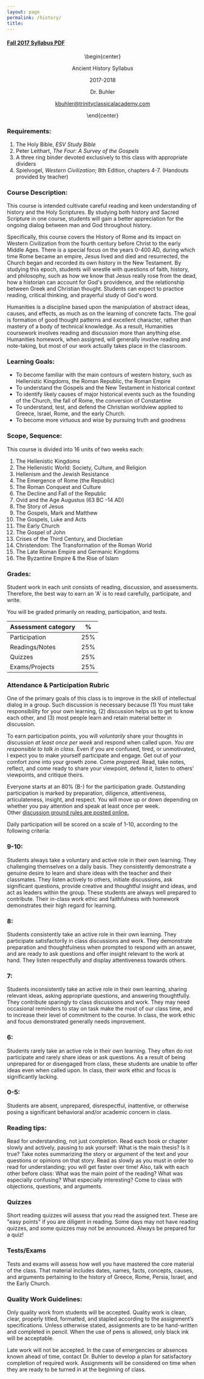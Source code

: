 ```yaml
---
layout: page
permalink: /history/
title: 
---
```


#### [Fall 2017 Syllabus PDF](/content/syllabi/history-bible-syllabus-trinity.pdf)   

<center>

\begin{center}

Ancient History Syllabus

2017-2018

Dr. Buhler 

kbuhler@trinityclassicalacademy.com   

\end{center}

</center>

### Requirements: 

1. The Holy Bible, *ESV Study Bible*
2. Peter Leithart, *The Four: A Survey of the Gospels* 
3. A three ring binder devoted exclusively to this class with appropriate dividers
4. Spielvogel, *Western Civilization*; 8th Edition, chapters 4-7. (Handouts provided by teacher)



### Course Description:
This course is intended cultivate careful reading and keen understanding of history and the Holy Scriptures.  By studying both history and Sacred Scripture in one course, students will gain a better appreciation for the ongoing dialog between man and God throughout history.

Specifically, this course covers the History of Rome and its impact on Western Civilization from the fourth century before Christ to the early Middle Ages. There is a special focus on the years 0-400 AD, during which time Rome became an empire, Jesus lived and died and resurrected, the Church began and recorded its own history in the New Testament. By studying this epoch, students will wrestle with questions of faith, history, and philosophy, such as how we know that Jesus really rose from the dead, how a historian can account for God's providence, and the relationship between Greek and Christian thought. Students can expect to practice reading, critical thinking, and prayerful study of God's word.

Humanities is a discipline based upon the manipulation of abstract ideas, causes, and effects, as much as on the learning of concrete facts. The goal is formation of good thought patterns and excellent character, rather than mastery of a body of technical knowledge. As a result, Humanities coursework involves reading and discussion more than anything else. Humanities homework, when assigned, will generally involve reading and note-taking, but most of our work actually takes place in the classroom. 



### Learning Goals:

* To become familiar with the main contours of western history, such as Hellenistic Kingdoms, the Roman Republic, the Roman Empire
* To understand the Gospels and the New Testament in historical context
* To identify likely causes of major historical events such as the founding of the Church, the fall of Rome, the conversion of Constantine
* To understand, test, and defend the Christian worldview applied to Greece, Israel, Rome, and the early Church.
* To become more virtuous and wise by pursuing truth and goodness 

### Scope, Sequence:

This course is divided into 16 units of two weeks each:

1. The Hellenistic Kingdoms
2. The Hellenistic World: Society, Culture, and Religion
3. Hellenism and the Jewish Resistance
4. The Emergence of Rome (the Republic)
5. The Roman Conquest and Culture
6. The Decline and Fall of the Republic
7. Ovid and the Age Augustus (63 BC -14 AD)
8. The Story of Jesus
9. The Gospels, Mark and Matthew
10. The Gospels, Luke and Acts
11. The Early Church
12. The Gospel of John
13. Crises of the Third Century, and Diocletian
14. Christendom: The Transformation of the Roman World
15. The Late Roman Empire and Germanic Kingdoms
16. The Byzantine Empire & the Rise of Islam



### Grades: 

Student work in each unit consists of reading, discussion, and assessments. Therefore, the best way to earn an 'A' is to read carefully, participate, and write. 

You will be graded primarily on reading, participation, and tests.

|  Assessment category                  |  %          |
| --------------------------------------|-------------|
| Participation                         | 25%         |  
| Readings/Notes                        | 25%         |
| Quizzes                               | 25%         |
| Exams/Projects                        | 25%         |


 


### Attendance & Participation Rubric

One of the primary goals of this class is to improve in the skill of intellectual dialog in a group. Such discussion is necessary because (1) You must take responsibility for your own learning, (2) discussion helps us to get to know each other, and (3) most people learn and retain material better in discussion. 

To earn participation points, you will *voluntarily* share your thoughts in discussion *at least once per week* and respond when called upon. _You are responsible to talk in class._ Even if you are confused, tired, or unmotivated, I expect you to make yourself participate and engage. Get out of your comfort zone into your growth zone. Come _prepared_. Read, take notes, reflect, and come ready to share your viewpoint, defend it, listen to others’ viewpoints, and critique theirs.

Everyone starts at an 80% (B-) for the participation grade. Outstanding participation is marked by preparation, diligence, attentiveness, articulateness, insight, and respect.   You will move up or down depending on whether you pay attention and speak at least once per week. Other [discussion ground rules are posted online.](http://www.keithbuhler.com/discussion101)

Daily participation will be scored on a scale of 1-10, according to the following criteria:

### 9-10: 
Students always take a voluntary and active role in their own learning. They challenging themselves on a daily basis.  They consistently demonstrate a genuine desire to learn and share ideas with the teacher and their classmates.  They listen actively to others, initiate discussions, ask significant questions, provide creative and thoughtful insight and ideas, and act as leaders within the group.  These students are always well prepared to contribute. Their in-class work ethic and faithfulness with homework demonstrates their high regard for learning. 

 
### 8: 
Students consistently take an active role in their own learning.  They participate satisfactorily in class discussions and work.  They demonstrate preparation and thoughtfulness when prompted to respond with an answer, and are ready to ask questions and offer insight relevant to the work at hand.  They listen respectfully and display attentiveness towards others.

### 7: 
Students inconsistently take an active role in their own learning, sharing relevant ideas, asking appropriate questions, and answering thoughtfully.  They contribute sparingly to class discussions and work.  They may need occasional reminders to stay on task make the most of our class time, and to increase their level of commitment to the course.  In class, the work ethic and focus demonstrated generally needs improvement.

### 6: 
Students rarely take an active role in their own learning.  They often do not participate and rarely share ideas or ask questions.   As a result of being unprepared for or disengaged from class, these students are unable to offer ideas even when called upon.  In class, their work ethic and focus is significantly lacking.

### 0-5:
Students are absent, unprepared, disrespectful, inattentive, or otherwise posing a significant behavioral and/or academic concern in class.


### Reading tips:
Read for understanding, not just completion.  Read each book or chapter slowly and actively, pausing to ask yourself: What is the main thesis? Is it true? Take notes summarizing the story or argument of the text and your questions or opinions on that story.  Read as slowly as you must in order to read for understanding; you will get faster over time! Also, talk with each other before class: What was the main point of the reading? What was especially confusing? What especially interesting? Come to class with objections, questions, and arguments. 

### Quizzes

Short reading quizzes will assess that you read the assigned text. These are "easy points" if you are diligent in reading. Some days may not have reading quizzes, and some quizzes may not be announced. Always be prepared for a quiz!


### Tests/Exams

Tests and exams will assess how well you have mastered the core material of the class. That material includes dates, names, facts, concepts, causes, and arguments pertaining to the history of Greece, Rome, Persia, Israel, and the Early Church. 
 


### Quality Work Guidelines:

Only quality work from students will be accepted.  Quality work is clean, clear, properly titled, formatted, and stapled according to the assignment’s specifications.  Unless otherwise stated, assignments are to be hand-written and completed in pencil. When the use of pens is allowed, only black ink will be acceptable. 

Late work will not be accepted.  In the case of emergencies or absences known ahead of time, contact Dr. Buhler to develop a plan for satisfactory completion of required work.  Assignments will be considered on time when they are ready to be turned in at the beginning of class.  

